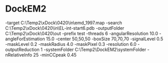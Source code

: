# DockEM2
-target C:\Temp2\xDock\0420\in\emd_1997.map -search C:\Temp2\xDock\0420\in\EL-int-start6.pdb -outputFolder C:\Temp2\xDock\0420\out -prefix test -threads 6 -angularResolution 10.0 -angleForEstimation 15.0 -center 50,50,50 -boxSize 70,70,70  -signalLevel 0.5 -maskLevel 0.2 -maskRadius 4.0 -maskPixel 0.3 -resolution 6.0 -outputReduction 1 -systemFolder C:\Temp2\DockEM2\systemFolder -nRelativeInfo 25 -minCCpeak 0.45
